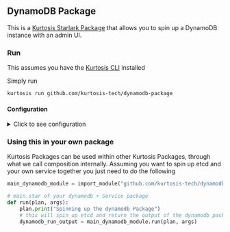 ## DynamoDB Package

This is a [Kurtosis Starlark Package](https://docs.kurtosis.com/quickstart) that allows you to spin up a DynamoDB instance with an admin UI.

### Run

This assumes you have the [Kurtosis CLI](https://docs.kurtosis.com/cli) installed

Simply run

```bash
kurtosis run github.com/kurtosis-tech/dynamodb-package
```

#### Configuration

<details>
    <summary>Click to see configuration</summary>

You can configure this package using a JSON structure as an argument to the `kurtosis run` function. The full structure that this package accepts is as follows, with default values shown (note that the `//` lines are not valid JSON and should be removed!):

```javascript
{
}
```

These arguments can either be provided manually:

```bash
kurtosis run github.com/kurtosis-tech/dynamodb-package '{}'
```

or by loading via a file, for instance using the [args.json](args.json) file in this repo:

```bash
kurtosis run github.com/kurtosis-tech/dynamodb-package --enclave dynamodb "$(cat args.json)"
```

</details>

### Using this in your own package

Kurtosis Packages can be used within other Kurtosis Packages, through what we call composition internally. Assuming you want to spin up etcd and your own service
together you just need to do the following

```py
main_dynamodb_module = import_module("github.com/kurtosis-tech/dynamodb-package/main.star")

# main.star of your dynamodb + Service package
def run(plan, args):
    plan.print("Spinning up the dynamodb Package")
    # this will spin up etcd and return the output of the dynamodb package
    dynamodb_run_output = main_dynamodb_module.run(plan, args)
```
